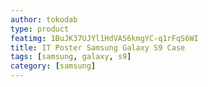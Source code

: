 ```yaml
---
author: tokodab
type: product
featimg: 1BuJK37UJYl1HdVA56kmgYC-q1rFqS6WI
title: IT Poster Samsung Galaxy S9 Case
tags: [samsung, galaxy, s9]
category: [samsung]
---
```

